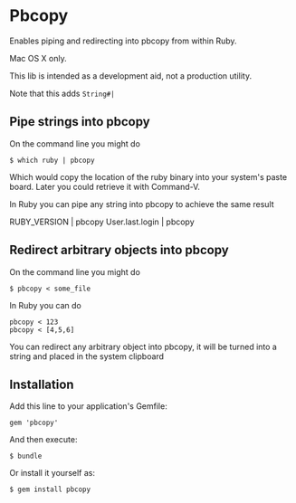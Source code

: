 # Pbcopy

Enables piping and redirecting into pbcopy from within Ruby.

Mac OS X only.

This lib is intended as a development aid, not a production utility.

Note that this adds `String#|`


## Pipe strings into pbcopy

On the command line you might do

    $ which ruby | pbcopy

Which would copy the location of the ruby binary into your system's paste board. Later you could retrieve it with Command-V.

In Ruby you can pipe any string into pbcopy to achieve the same result

   RUBY_VERSION | pbcopy
   User.last.login | pbcopy


## Redirect arbitrary objects into pbcopy

On the command line you might do

    $ pbcopy < some_file

In Ruby you can do

    pbcopy < 123
    pbcopy < [4,5,6]

You can redirect any arbitrary object into pbcopy, it will be turned into a string and placed in the system clipboard


## Installation

Add this line to your application's Gemfile:

    gem 'pbcopy'

And then execute:

    $ bundle

Or install it yourself as:

    $ gem install pbcopy
